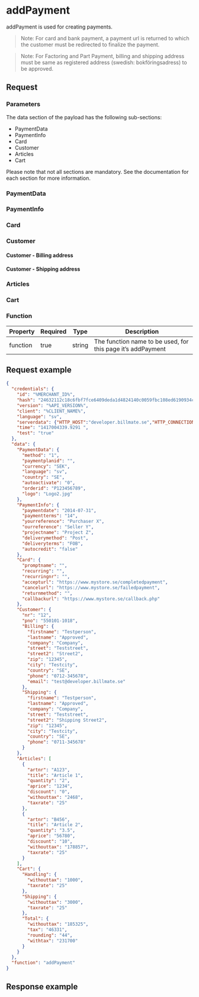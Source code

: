 # addPayment

addPayment is used for creating payments.

> Note: For card and bank payment, a payment url is returned to which the customer must be redirected to finalize the payment.

> Note: For Factoring and Part Payment, billing and shipping address must be same as registered address (swedish: bokföringsadress) to be approved.

## Request

### Parameters
The data section of the payload has the following sub-sections:
* PaymentData
* PaymentInfo
* Card
* Customer
* Articles
* Cart

Please note that not all sections are mandatory. See the documentation for each section for more information.

### PaymentData

<include from="Snippets-Request.md" element-id="snippet-paymentdata" />

### PaymentInfo

<include from="Snippets-Request.md" element-id="snippet-paymentinfo" />

### Card

<include from="Snippets-Request.md" element-id="snippet-card" />

### Customer

<include from="Snippets-Request.md" element-id="snippet-customer" />

#### Customer - Billing address

<include from="Snippets-Request.md" element-id="snippet-billing-address" />

#### Customer - Shipping address

<include from="Snippets-Request.md" element-id="snippet-shipping-address" />

### Articles

<include from="Snippets-Request.md" element-id="snippet-articles" />

### Cart

<include from="Snippets-Request.md" element-id="snippet-cart" />

### Function

| Property | Required | Type   | Description                                                 |
|----------|----------|--------|-------------------------------------------------------------|
| function | true     | string | The function name to be used, for this page it’s addPayment |

## Request example
```json
{
  "credentials": {
    "id": "%MERCHANT_ID%",
    "hash": "24632112c18c6fbf7fce6409deda1d4824140c0059fbc108ed6190934c47709caffcb8f8c47fd770ab53e4637e5dac1b8679faa30a248353775dbf336a67d202",
    "version": "%API_VERSION%",
    "client": "%CLIENT_NAME%",
    "language": "sv",
    "serverdata": {"HTTP_HOST":"developer.billmate.se","HTTP_CONNECTION":"keep-alive","HTTP_CACHE_CONTROL":"max-age=0","HTTP_ACCEPT":"text\/html,application\/xhtml+xml,application\/xml;q=0.9,image\/webp,*\/*;q=0.8","HTTP_USER_AGENT":"Mozilla\/5.0 (Macintosh; Intel Mac OS X 10_10_1) AppleWebKit\/537.36 (KHTML, like Gecko) Chrome\/39.0.2171.95 Safari\/537.36","HTTP_ACCEPT_ENCODING":"gzip, deflate, sdch","HTTP_ACCEPT_LANGUAGE":"en-US,en;q=0.8","PATH":"\/sbin:\/usr\/sbin:\/bin:\/usr\/bin","SERVER_SOFTWARE":"Apache\/2.2.26 (Amazon)","SERVER_NAME":"developer.billmate.se","SERVER_ADDR":"172.31.22.88","SERVER_PORT":"80","REMOTE_ADDR":"2.71.114.219","REMOTE_PORT":"53241","GATEWAY_INTERFACE":"CGI\/1.1","SERVER_PROTOCOL":"HTTP\/1.1","REQUEST_METHOD":"GET","QUERY_STRING":"","REQUEST_TIME":1421313644},
    "time": "1417004339.9291 ",
    "test": "true"
  },
  "data": {
    "PaymentData": {
      "method": "1",
      "paymentplanid": "",
      "currency": "SEK",
      "language": "sv",
      "country": "SE",
      "autoactivate": "0",
      "orderid": "P123456789",
      "logo": "Logo2.jpg"
    },
    "PaymentInfo": {
      "paymentdate": "2014-07-31",
      "paymentterms": "14",
      "yourreference": "Purchaser X",
      "ourreference": "Seller Y",
      "projectname": "Project Z",
      "deliverymethod": "Post",
      "deliveryterms": "FOB",
      "autocredit": "false"
    },
    "Card": {
      "promptname": "",
      "recurring": "",
      "recurringnr": "",
      "accepturl": "https://www.mystore.se/completedpayment",
      "cancelurl": "https://www.mystore.se/failedpayment",
      "returnmethod": "",
      "callbackurl": "https://www.mystore.se/callback.php"
    },
    "Customer": {
      "nr": "12",
      "pno": "550101-1018",
      "Billing": {
        "firstname": "Testperson",
        "lastname": "Approved",
        "company": "Company",
        "street": "Teststreet",
        "street2": "Street2",
        "zip": "12345",
        "city": "Testcity",
        "country": "SE",
        "phone": "0712-345678",
        "email": "test@developer.billmate.se"
      },
      "Shipping": {
        "firstname": "Testperson",
        "lastname": "Approved",
        "company": "Company",
        "street": "Teststreet",
        "street2": "Shipping Street2",
        "zip": "12345",
        "city": "Testcity",
        "country": "SE",
        "phone": "0711-345678"
      }
    },
    "Articles": [
      {
        "artnr": "A123",
        "title": "Article 1",
        "quantity": "2",
        "aprice": "1234",
        "discount": "0",
        "withouttax": "2468",
        "taxrate": "25"
      },
      {
        "artnr": "B456",
        "title": "Article 2",
        "quantity": "3.5",
        "aprice": "56780",
        "discount": "10",
        "withouttax": "178857",
        "taxrate": "25"
      }
    ],
    "Cart": {
      "Handling": {
        "withouttax": "1000",
        "taxrate": "25"
      },
      "Shipping": {
        "withouttax": "3000",
        "taxrate": "25"
      },
      "Total": {
        "withouttax": "185325",
        "tax": "46331",
        "rounding": "44",
        "withtax": "231700"
      }
    }
  },
  "function": "addPayment"
}
```

## Response example

<include from="Snippets-Response.md" element-id="snippet-payment"></include>

<include from="Snippets-Response.md" element-id="snippet-payment-json"></include>